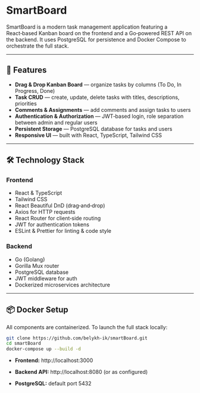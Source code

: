 # SmartBoard

SmartBoard is a modern task management application featuring a React‑based Kanban board on the frontend and a Go‑powered REST API on the backend. It uses PostgreSQL for persistence and Docker Compose to orchestrate the full stack.

---

## 🚀 Features

- **Drag & Drop Kanban Board** — organize tasks by columns (To Do, In Progress, Done)  
- **Task CRUD** — create, update, delete tasks with titles, descriptions, priorities  
- **Comments & Assignments** — add comments and assign tasks to users  
- **Authentication & Authorization** — JWT‑based login, role separation between admin and regular users  
- **Persistent Storage** — PostgreSQL database for tasks and users  
- **Responsive UI** — built with React, TypeScript, Tailwind CSS  

---

## 🛠 Technology Stack

### Frontend

- React & TypeScript  
- Tailwind CSS  
- React Beautiful DnD (drag‑and‑drop)  
- Axios for HTTP requests  
- React Router for client‑side routing  
- JWT for authentication tokens  
- ESLint & Prettier for linting & code style  
           
### Backend

- Go (Golang)  
- Gorilla Mux router  
- PostgreSQL database  
- JWT middleware for auth  
- Dockerized microservices architecture  

---

## 📦 Docker Setup

All components are containerized. To launch the full stack locally:

```bash
git clone https://github.com/belykh-ik/smartBoard.git
cd smartBoard
docker-compose up --build -d
```

- **Frontend:** http://localhost:3000

- **Backend API:** http://localhost:8080 (or as configured)

- **PostgreSQL:** default port 5432